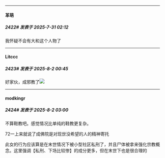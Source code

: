 ﻿
*****

####  革萌  
##### 2422#       发表于 2025-7-31 02:12

我怀疑不会有大和这个人物了 


*****

####  Litccc  
##### 2423#       发表于 2025-8-2 00:45

好家伙，成邪教了<img src="https://static.stage1st.com/image/smiley/face2017/037.png" referrerpolicy="no-referrer">


*****

####  modkingr  
##### 2424#       发表于 2025-8-2 03:00

不算鞋教吧。感觉情况比单纯的鞋教更复杂。

72一上来就说了成佛院是对现世没希望的人的精神寄托

此女的行为应该算是在末世情况下被小型社区私刑了，并且尸体被拿来强化宗教概念。这里强调【私刑、下场比较惨】的成分更多，但在末世下也是很合理的

